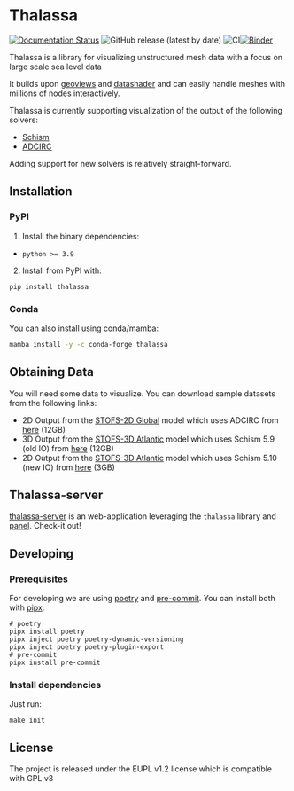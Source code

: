 Thalassa
========

[![Documentation Status](https://readthedocs.org/projects/thalassa/badge/?version=latest)](https://thalassa.readthedocs.io/en/latest/?badge=latest) ![GitHub release (latest by date)](https://img.shields.io/github/v/release/ec-jrc/Thalassa) ![CI](https://github.com/ec-jrc/Thalassa/actions/workflows/run_tests.yml/badge.svg)[![Binder](https://mybinder.org/badge_logo.svg)](https://mybinder.org/v2/gh/ec-jrc/Thalassa/master?urlpath=lab)

Thalassa is a library for visualizing unstructured mesh data with a focus on large scale sea level data

It builds upon [geoviews](https://geoviews.org/) and [datashader](https://datashader.org/)
and can easily handle meshes with millions of nodes interactively.

<!-- https://user-images.githubusercontent.com/411196/146007390-88e8cc59-9ae9-4a15-83fd-f7f1f2d724c2.mp4 -->

Thalassa is currently supporting visualization of the output of the following solvers:

- [Schism](https://github.com/schism-dev/schism)
- [ADCIRC](https://adcirc.org/)

Adding support for new solvers is relatively straight-forward.

## Installation

### PyPI

1. Install the binary dependencies:

- `python >= 3.9`

2. Install from PyPI with:

```
pip install thalassa
```

### Conda

You can also install using conda/mamba:

```bash
mamba install -y -c conda-forge thalassa
```

## Obtaining Data

You will need some data to visualize. You can download sample datasets from the following links:

- 2D Output from the [STOFS-2D Global]() model which uses ADCIRC from [here](https://noaa-gestofs-pds.s3.amazonaws.com/stofs_2d_glo.20230501/stofs_2d_glo.t00z.fields.cwl.nc) (12GB)
- 3D Output from the [STOFS-3D Atlantic](https://noaa-nos-stofs3d-pds.s3.amazonaws.com/README.html) model which uses Schism 5.9 (old IO) from [here](https://noaa-nos-stofs3d-pds.s3.amazonaws.com/STOFS-3D-Atl-shadow-VIMS/20220430/schout_20220501.nc) (12GB)
- 2D Output from the [STOFS-3D Atlantic](https://noaa-nos-stofs3d-pds.s3.amazonaws.com/README.html) model which uses Schism 5.10 (new IO) from [here](https://noaa-nos-stofs3d-pds.s3.amazonaws.com/STOFS-3D-Atl/stofs_3d_atl.20230501/stofs_3d_atl.t12z.fields.out2d_nowcast.nc) (3GB)

## Thalassa-server

[thalassa-server](https://github.com/oceanmodeling/thalassa-server) is an web-application leveraging the `thalassa` library
and [panel](https://panel.holoviz.org/). Check-it out!

## Developing

### Prerequisites

For developing we are using [poetry](https://pre-commit.com/) and [pre-commit](https://pre-commit.com/).
You can install both with [pipx](https://github.com/pypa/pipx):

```
# poetry
pipx install poetry
pipx inject poetry poetry-dynamic-versioning
pipx inject poetry poetry-plugin-export
# pre-commit
pipx install pre-commit
```

### Install dependencies

Just run:

```
make init
```

## License

The project is released under the EUPL v1.2 license which is compatible with GPL v3
